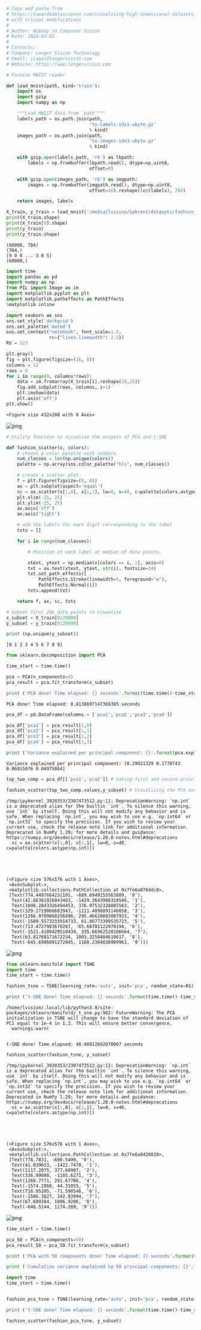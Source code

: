 ```python
# Copy and paste from
# https://towardsdatascience.com/visualising-high-dimensional-datasets-using-pca-and-t-sne-in-python-8ef87e7915b
# with trivial modifications
#
# Author: Nobody in Computer Vision
# Date: 2022-03-05
# 
# Contacts:
# Company: Longer Vision Technology
# Email: jiapei@longervision.com
# Website: https://www.longervision.com
```


```python
# Fashion MNIST reader

def load_mnist(path, kind='train'):
    import os
    import gzip
    import numpy as np

    """Load MNIST data from `path`"""
    labels_path = os.path.join(path,
                               '%s-labels-idx1-ubyte.gz'
                               % kind)
    images_path = os.path.join(path,
                               '%s-images-idx3-ubyte.gz'
                               % kind)

    with gzip.open(labels_path, 'rb') as lbpath:
        labels = np.frombuffer(lbpath.read(), dtype=np.uint8,
                               offset=8)

    with gzip.open(images_path, 'rb') as imgpath:
        images = np.frombuffer(imgpath.read(), dtype=np.uint8,
                               offset=16).reshape(len(labels), 784)

    return images, labels
```


```python
X_train, y_train = load_mnist('/media/lvision/Sabrent/datasets/fashion_mnist', kind='train')
print(X_train.shape)
print(X_train[0].shape)
print(y_train)
print(y_train.shape)

```

    (60000, 784)
    (784,)
    [9 0 0 ... 3 0 5]
    (60000,)



```python
import time
import pandas as pd
import numpy as np
from PIL import Image as im
import matplotlib.pyplot as plt
import matplotlib.patheffects as PathEffects
%matplotlib inline

import seaborn as sns
sns.set_style('darkgrid')
sns.set_palette('muted')
sns.set_context("notebook", font_scale=1.5,
                rc={"lines.linewidth": 2.5})
RS = 123
```


```python
plt.gray()
fig = plt.figure(figsize=(16, 8))
columns = 12
rows = 6
for i in range(0, columns*rows):
    data = im.fromarray(X_train[i].reshape(28,28))
    fig.add_subplot(rows, columns, i+1)
    plt.imshow(data)
    plt.axis('off')
plt.show()

```


    <Figure size 432x288 with 0 Axes>



    
![png](EDA-tSNE-2-MNIST_files/EDA-tSNE-2-MNIST_4_1.png)
    



```python
# Utility function to visualize the outputs of PCA and t-SNE

def fashion_scatter(x, colors):
    # choose a color palette with seaborn.
    num_classes = len(np.unique(colors))
    palette = np.array(sns.color_palette("hls", num_classes))

    # create a scatter plot.
    f = plt.figure(figsize=(8, 8))
    ax = plt.subplot(aspect='equal')
    sc = ax.scatter(x[:,0], x[:,1], lw=0, s=40, c=palette[colors.astype(np.int)])
    plt.xlim(-25, 25)
    plt.ylim(-25, 25)
    ax.axis('off')
    ax.axis('tight')

    # add the labels for each digit corresponding to the label
    txts = []

    for i in range(num_classes):

        # Position of each label at median of data points.

        xtext, ytext = np.median(x[colors == i, :], axis=0)
        txt = ax.text(xtext, ytext, str(i), fontsize=24)
        txt.set_path_effects([
            PathEffects.Stroke(linewidth=5, foreground="w"),
            PathEffects.Normal()])
        txts.append(txt)

    return f, ax, sc, txts
```


```python
# Subset first 20k data points to visualize
x_subset = X_train[0:20000]
y_subset = y_train[0:20000]

print (np.unique(y_subset))
```

    [0 1 2 3 4 5 6 7 8 9]



```python
from sklearn.decomposition import PCA

time_start = time.time()

pca = PCA(n_components=4)
pca_result = pca.fit_transform(x_subset)

print ('PCA done! Time elapsed: {} seconds'.format(time.time()-time_start))
```

    PCA done! Time elapsed: 0.8138697147369385 seconds



```python
pca_df = pd.DataFrame(columns = ['pca1','pca2','pca3','pca4'])

pca_df['pca1'] = pca_result[:,0]
pca_df['pca2'] = pca_result[:,1]
pca_df['pca3'] = pca_result[:,2]
pca_df['pca4'] = pca_result[:,3]

print ('Variance explained per principal component: {}'.format(pca.explained_variance_ratio_))
```

    Variance explained per principal component: [0.29021329 0.1778743  0.06015076 0.04975864]



```python
top_two_comp = pca_df[['pca1','pca2']] # taking first and second principal component

fashion_scatter(top_two_comp.values,y_subset) # Visualizing the PCA output
```

    /tmp/ipykernel_3920353/2307473512.py:11: DeprecationWarning: `np.int` is a deprecated alias for the builtin `int`. To silence this warning, use `int` by itself. Doing this will not modify any behavior and is safe. When replacing `np.int`, you may wish to use e.g. `np.int64` or `np.int32` to specify the precision. If you wish to review your current use, check the release note link for additional information.
    Deprecated in NumPy 1.20; for more details and guidance: https://numpy.org/devdocs/release/1.20.0-notes.html#deprecations
      sc = ax.scatter(x[:,0], x[:,1], lw=0, s=40, c=palette[colors.astype(np.int)])





    (<Figure size 576x576 with 1 Axes>,
     <AxesSubplot:>,
     <matplotlib.collections.PathCollection at 0x7fe6a076ddc0>,
     [Text(774.4497664231191, -689.6949155563809, '0'),
      Text(42.86381926043403, -1429.3643908318586, '1'),
      Text(1098.2843326494453, 376.97532328885563, '2'),
      Text(329.2719860683943, -1111.4898091146058, '3'),
      Text(1266.9709868256896, 295.46620083887933, '4'),
      Text(-1589.5573233914733, 61.86773399535723, '5'),
      Text(713.4727983676287, -65.68701122970194, '6'),
      Text(-1521.4109429510434, 335.66562528106664, '7'),
      Text(63.81768171672234, 1003.3250404610617, '8'),
      Text(-645.6906091272845, 1168.2384038909963, '9')])




    
![png](EDA-tSNE-2-MNIST_files/EDA-tSNE-2-MNIST_9_2.png)
    



```python
from sklearn.manifold import TSNE
import time
time_start = time.time()

fashion_tsne = TSNE(learning_rate='auto', init='pca', random_state=RS).fit_transform(x_subset)

print ('t-SNE done! Time elapsed: {} seconds'.format(time.time()-time_start))
```

    /home/lvision/.local/lib/python3.8/site-packages/sklearn/manifold/_t_sne.py:982: FutureWarning: The PCA initialization in TSNE will change to have the standard deviation of PC1 equal to 1e-4 in 1.2. This will ensure better convergence.
      warnings.warn(


    t-SNE done! Time elapsed: 40.98912692070007 seconds



```python
fashion_scatter(fashion_tsne, y_subset)
```

    /tmp/ipykernel_3920353/2307473512.py:11: DeprecationWarning: `np.int` is a deprecated alias for the builtin `int`. To silence this warning, use `int` by itself. Doing this will not modify any behavior and is safe. When replacing `np.int`, you may wish to use e.g. `np.int64` or `np.int32` to specify the precision. If you wish to review your current use, check the release note link for additional information.
    Deprecated in NumPy 1.20; for more details and guidance: https://numpy.org/devdocs/release/1.20.0-notes.html#deprecations
      sc = ax.scatter(x[:,0], x[:,1], lw=0, s=40, c=palette[colors.astype(np.int)])





    (<Figure size 576x576 with 1 Axes>,
     <AxesSubplot:>,
     <matplotlib.collections.PathCollection at 0x7fe6a0420820>,
     [Text(778.7831, -690.5499, '0'),
      Text(41.839653, -1422.7478, '1'),
      Text(1117.2075, 377.60907, '2'),
      Text(336.99088, -1105.6271, '3'),
      Text(1268.7771, 291.67786, '4'),
      Text(-1574.2866, 44.31055, '5'),
      Text(716.95105, -71.590546, '6'),
      Text(-1506.3627, 342.83994, '7'),
      Text(67.689384, 1006.9206, '8'),
      Text(-646.5144, 1174.269, '9')])




    
![png](EDA-tSNE-2-MNIST_files/EDA-tSNE-2-MNIST_11_2.png)
    



```python
time_start = time.time()

pca_50 = PCA(n_components=50)
pca_result_50 = pca_50.fit_transform(x_subset)

print ('PCA with 50 components done! Time elapsed: {} seconds'.format(time.time()-time_start))

print ('Cumulative variance explained by 50 principal components: {}'.format(np.sum(pca_50.explained_variance_ratio_)))
```


```python
import time
time_start = time.time()


fashion_pca_tsne = TSNE(learning_rate='auto', init='pca', random_state=RS).fit_transform(pca_result_50)

print ('t-SNE done! Time elapsed: {} seconds'.format(time.time()-time_start))
```


```python
fashion_scatter(fashion_pca_tsne, y_subset)
```
